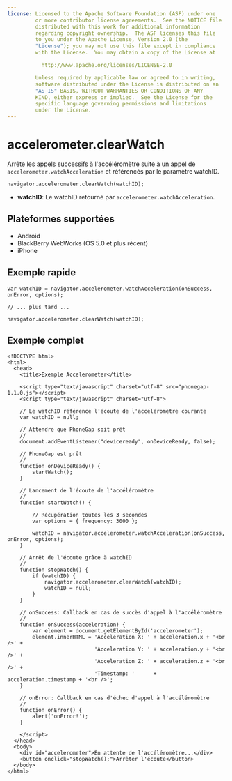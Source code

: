 ```yaml
---
license: Licensed to the Apache Software Foundation (ASF) under one
         or more contributor license agreements.  See the NOTICE file
         distributed with this work for additional information
         regarding copyright ownership.  The ASF licenses this file
         to you under the Apache License, Version 2.0 (the
         "License"); you may not use this file except in compliance
         with the License.  You may obtain a copy of the License at

           http://www.apache.org/licenses/LICENSE-2.0

         Unless required by applicable law or agreed to in writing,
         software distributed under the License is distributed on an
         "AS IS" BASIS, WITHOUT WARRANTIES OR CONDITIONS OF ANY
         KIND, either express or implied.  See the License for the
         specific language governing permissions and limitations
         under the License.
---
```


accelerometer.clearWatch
========================

Arrête les appels successifs à l'accéléromètre suite à un appel de `accelerometer.watchAcceleration` et référencés par le paramètre watchID.

    navigator.accelerometer.clearWatch(watchID);

- __watchID__: Le watchID retourné par `accelerometer.watchAcceleration`.

Plateformes supportées
----------------------

- Android
- BlackBerry WebWorks (OS 5.0 et plus récent)
- iPhone

Exemple rapide
--------------

    var watchID = navigator.accelerometer.watchAcceleration(onSuccess, onError, options);
    
    // ... plus tard ...
    
    navigator.accelerometer.clearWatch(watchID);
    
Exemple complet
---------------

    <!DOCTYPE html>
    <html>
      <head>
        <title>Exemple Accelerometer</title>

        <script type="text/javascript" charset="utf-8" src="phonegap-1.1.0.js"></script>
        <script type="text/javascript" charset="utf-8">

        // Le watchID référence l'écoute de l'accéléromètre courante
        var watchID = null;
        
        // Attendre que PhoneGap soit prêt
        //
        document.addEventListener("deviceready", onDeviceReady, false);

        // PhoneGap est prêt
        //
        function onDeviceReady() {
            startWatch();
        }

        // Lancement de l'écoute de l'accéléromètre
        //
        function startWatch() {
            
            // Récupération toutes les 3 secondes
            var options = { frequency: 3000 };
            
            watchID = navigator.accelerometer.watchAcceleration(onSuccess, onError, options);
        }
        
        // Arrêt de l'écoute grâce à watchID
        //
        function stopWatch() {
            if (watchID) {
                navigator.accelerometer.clearWatch(watchID);
                watchID = null;
            }
        }
		    
        // onSuccess: Callback en cas de succès d'appel à l'accéléromètre
        //
        function onSuccess(acceleration) {
            var element = document.getElementById('accelerometer');
            element.innerHTML = 'Acceleration X: ' + acceleration.x + '<br />' +
                                'Acceleration Y: ' + acceleration.y + '<br />' +
                                'Acceleration Z: ' + acceleration.z + '<br />' + 
                                'Timestamp: '      + acceleration.timestamp + '<br />';
        }

        // onError: Callback en cas d'échec d'appel à l'accéléromètre
        //
        function onError() {
            alert('onError!');
        }

        </script>
      </head>
      <body>
        <div id="accelerometer">En attente de l'accéléromètre...</div>
		<button onclick="stopWatch();">Arrêter l'écoute</button>
      </body>
    </html>
